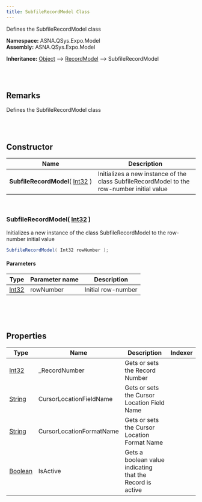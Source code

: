 ```yaml
---
title: SubfileRecordModel Class
---
```


<style>
tr td:first-child {
    white-space: nowrap;
}
</style>

Defines the SubfileRecordModel class

**Namespace:** ASNA.QSys.Expo.Model <br/>
**Assembly:** ASNA.QSys.Expo.Model

**Inheritance:** [Object](https://docs.microsoft.com/en-us/dotnet/api/system.object) --> [RecordModel](/reference/asna-qsys-expo/expo-model/record-model.html) --> SubfileRecordModel

<br>
<br>

## Remarks

Defines the SubfileRecordModel class

[//]: # ($$TODO: Complete the Remarks section.)

<br>
<br>

## Constructor

| Name |  Description 
| --- | --- 
| **SubfileRecordModel**( [Int32](https://docs.microsoft.com/en-us/dotnet/api/system.int32) ) | Initializes a new instance of the class SubfileRecordModel to the row-number initial value

<br>

### SubfileRecordModel( [Int32](https://docs.microsoft.com/en-us/dotnet/api/system.int32) )

Initializes a new instance of the class SubfileRecordModel to the row-number initial value

```cs
SubfileRecordModel( Int32 rowNumber );
```

#### Parameters

| Type | Parameter name | Description
| --- | --- | ---
| [Int32](https://docs.microsoft.com/en-us/dotnet/api/system.int32) | rowNumber | Initial row-number 

<br>


<br>
<br>

## Properties

| Type | Name | Description | Indexer
| --- | --- | --- | --- 
| [Int32](https://docs.microsoft.com/en-us/dotnet/api/system.int32) | _RecordNumber | Gets or sets the Record Number | 
| [String](https://docs.microsoft.com/en-us/dotnet/api/system.string) | CursorLocationFieldName | Gets or sets the Cursor Location Field Name | 
| [String](https://docs.microsoft.com/en-us/dotnet/api/system.string) | CursorLocationFormatName | Gets or sets the Cursor Location Format Name | 
| [Boolean](https://docs.microsoft.com/en-us/dotnet/api/system.boolean) | IsActive | Gets a boolean value indicating that the Record is active | 

<br>
<br>


